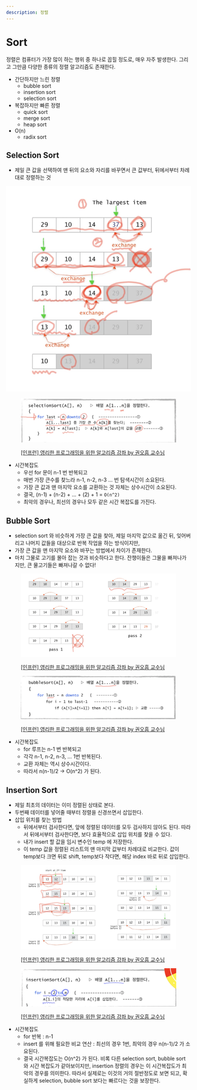 ```yaml
---
description: 정렬
---
```


# Sort

정렬은 컴퓨터가 가장 많이 하는 행위 중 하나로 꼽힐 정도로, 매우 자주 발생한다. 그리고 그만큼 다양한 종류의 정렬 알고리즘도 존재한다.&#x20;

* 간단하지만 느린 정렬&#x20;
  * bubble sort
  * insertion sort&#x20;
  * selection sort&#x20;
* 복잡하지만 빠른 정렬&#x20;
  * quick sort
  * merge sort
  * heap sort&#x20;
* O(n)
  * radix sort&#x20;



## Selection Sort

* 제일 큰 값을 선택하여 맨 뒤의 요소와 자리를 바꾸면서 큰 값부터, 뒤에서부터 차례대로 정렬하는 것&#x20;

<img src="../../../.gitbook/assets/image (22) (1).png" alt="[인프런] 영리한 프로그래밍을 위한 알고리즘 강좌 by 권오흠 교수님" data-size="original">

<figure><img src="../../../.gitbook/assets/image (18) (1).png" alt=""><figcaption><p><a href="https://www.inflearn.com/course/%EC%95%8C%EA%B3%A0%EB%A6%AC%EC%A6%98-%EA%B0%95%EC%A2%8C">[인프런] 영리한 프로그래밍을 위한 알고리즘 강좌 by 권오흠 교수님</a></p></figcaption></figure>

* 시간복잡도&#x20;
  * 우선 for 문이 n-1 번 반복되고&#x20;
  * 매번 가장 큰수를 찾느라 n-1, n-2, n-3 ... 번 탐색시간이 소요된다.&#x20;
  * 가장 큰 값과 맨 마지막 요소를 교환하는 것 자체는 상수시간이 소요된다.&#x20;
  * 결국, (n-1) + (n-2) + ... + (2) + 1 = `O(n^2)`
  * 최악의 경우나, 최선의 경우나 모두 같은 시간 복잡도를 가진다.&#x20;



## Bubble Sort&#x20;

* selection sort 와 비슷하게 가장 큰 값을 찾아, 제일 마지막 값으로 옮긴 뒤, 잊어버리고 나머지 값들을 대상으로 반복 작업을 하는 방식이지만,&#x20;
* 가장 큰 값을 맨 마지막 요소와 바꾸는 방법에서 차이가 존재한다.&#x20;
* 마치 그물로 고기를 몰아 잡는 것과 비슷하다고 한다. 잔챙이들은 그물을 빠져나가지만, 큰 물고기들은 빠져나갈 수 없다!&#x20;

<figure><img src="../../../.gitbook/assets/image (4) (1) (6).png" alt=""><figcaption><p><a href="https://www.inflearn.com/course/%EC%95%8C%EA%B3%A0%EB%A6%AC%EC%A6%98-%EA%B0%95%EC%A2%8C">[인프런] 영리한 프로그래밍을 위한 알고리즘 강좌 by 권오흠 교수님</a></p></figcaption></figure>

<figure><img src="../../../.gitbook/assets/image (28) (1).png" alt=""><figcaption><p><a href="https://www.inflearn.com/course/%EC%95%8C%EA%B3%A0%EB%A6%AC%EC%A6%98-%EA%B0%95%EC%A2%8C">[인프런] 영리한 프로그래밍을 위한 알고리즘 강좌 by 권오흠 교수님</a></p></figcaption></figure>

* 시간복잡도&#x20;
  * for 루프는 n-1 번 반복되고&#x20;
  * 각각 n-1, n-2, n-3, ... 1번 반복된다.&#x20;
  * 교환 자체는 역시 상수시간이다.&#x20;
  * 따라서 n(n-1)/2 -> O(n^2) 가 된다.&#x20;



## Insertion Sort

* 제일 최초의 데이터는 이미 정렬된 상태로 본다.&#x20;
* 두번째 데이터를 넣어줄 때부터 정렬을 신경쓰면서 삽입한다.&#x20;
* 삽입 위치를 찾는 방법&#x20;
  * 뒤에서부터 검사한다면, 앞에 정렬된 데이터를 모두 검사하지 않아도 된다. 따라서 뒤에서부터 검사한다면, 보다 효율적으로 삽입 위치를 찾을 수 있다.&#x20;
  * 내가 insert 할 값을 임시 변수인 temp 에 저장한다.&#x20;
  * 이 temp 값을 정렬된 리스트의 맨 마지막 값부터 차례대로 비교한다. 값이 temp보다 크면 뒤로 shift, temp보다 작다면, 해당 index 바로 뒤로 삽입한다.&#x20;

<figure><img src="../../../.gitbook/assets/image (6) (1) (4).png" alt=""><figcaption><p><a href="https://www.inflearn.com/course/%EC%95%8C%EA%B3%A0%EB%A6%AC%EC%A6%98-%EA%B0%95%EC%A2%8C">[인프런] 영리한 프로그래밍을 위한 알고리즘 강좌 by 권오흠 교수님</a></p></figcaption></figure>

<figure><img src="../../../.gitbook/assets/image (16) (1).png" alt=""><figcaption><p><a href="https://www.inflearn.com/course/%EC%95%8C%EA%B3%A0%EB%A6%AC%EC%A6%98-%EA%B0%95%EC%A2%8C">[인프런] 영리한 프로그래밍을 위한 알고리즘 강좌 by 권오흠 교수님</a></p></figcaption></figure>

* 시간복잡도&#x20;
  * for 반복 : n-1&#x20;
  * insert 를 위해 필요한 비교 연산 : 최선의 경우 1번, 최악의 경우 n(n-1)/2 가 소요된다.&#x20;
  * 결국 시간복잡도는 O(n^2) 가 된다. 비록 다른 selection sort, bubble sort 와 시간 복잡도가 같아보이지만, insertion 정렬의 경우는 이 시간복잡도가 최악의 경우를 의미한다. 따라서 실제로는 이것의 거의 절반정도로 보면 되고, 확실하게 selection, bubble sort 보다는 빠르다는 것을 보장한다.&#x20;


